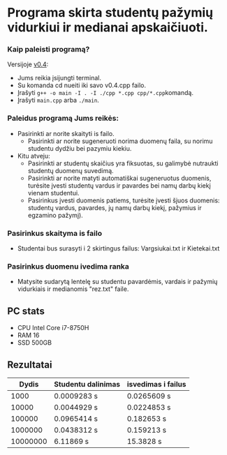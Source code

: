 ```

```

# Programa skirta studentų pažymių vidurkiui ir medianai apskaičiuoti.

### Kaip paleisti programą?<br>
Versijoje [v0.4](https://github.com/tomasjon1/Pazymiai/tree/v0.4):
- Jums reikia įsijungti terminal.
- Su komanda cd nueiti iki savo v0.4.cpp failo. 
- Įrašyti `g++ -o main -I . -I ./cpp *.cpp cpp/*.cpp`komandą.
- Įrašyti `main.cpp` arba `./main`.

### Paleidus programą Jums reikės:<br>
- Pasirinkti ar norite skaityti is failo.
  - Pasirinkti ar norite sugeneruoti norima duomenų faila, su norimu studentu dydžiu bei pazymiu kiekiu.
- Kitu atveju: 
  - Pasirinkti ar studentų skaičius yra fiksuotas, su galimybė nutraukti studentų   duomenų suvedimą.
  - Pasirinkti ar norite matyti automatiškai sugeneruotus duomenis, turėsite įvesti studentų vardus ir pavardes bei namų darbų kiekį vienam studentui.
  - Pasirinkus įvesti duomenis patiems, turėsite įvesti šįuos duomenis: studentų vardus, pavardes, jų namų darbų kiekį, pažymius ir egzamino pažymį).

### Pasirinkus skaityma is failo
- Studentai bus surasyti i 2 skirtingus failus: Vargsiukai.txt ir Kietekai.txt

### Pasirinkus duomenu ivedima ranka
- Matysite sudarytą lentelę su studentu pavardėmis, vardais ir pažymių vidurkiais ir medianomis "rez.txt" faile.

## PC stats
- CPU Intel Core i7-8750H
- RAM 16
- SSD 500GB

## Rezultatai

| Dydis  | Studentu dalinimas  | isvedimas i failus | 
| ------------- | ------------- | ------------- |
| 1000  | 0.0009283 s  | 0.0265609 s  |  
| 10000  |  0.0044929 s  | 0.0224853 s  |  
| 100000  |  0.0965414 s  | 0.182653 s  |  
| 1000000  |  0.0438312 s  | 0.159213 s  | 
| 10000000  |  6.11869 s  | 15.3828 s  |  

